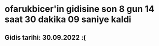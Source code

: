 # ofarukbicer'in gidisine son 8 gun 14 saat 30 dakika 09 saniye kaldi

## Gidis tarihi: 30.09.2022 :(